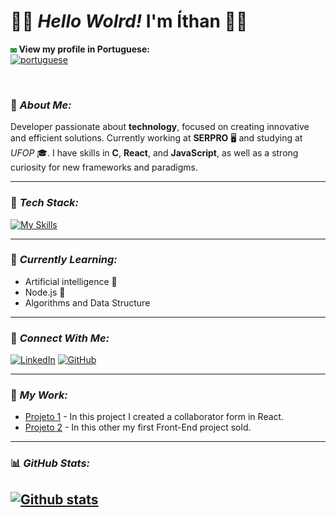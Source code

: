 
# 👨‍💻 *Hello Wolrd!*  I'm Íthan 👋🏿

<p align = "left">
  <strong> <img src = "img/br.png" width = 2.0% height = 2.0% > View my profile in Portuguese: </strong>
<br>
  <a href = "https://github.com/ithanamaral/ithanamaral/blob/main/Readme_translate.md">
    <img src = "https://img.shields.io/badge/Português-Clique%20aqui-white.svg" alt = "portuguese" /> 
  </a>
</p>

<br>

### 🚀 *About Me:*

Developer passionate about **technology**, focused on creating innovative and efficient solutions. Currently working at **SERPRO** 🖥️ and studying at *UFOP* 🎓. I have skills in **C**, **React**, and **JavaScript**, as well as a strong curiosity for new frameworks and paradigms.

---

### 🔧 *Tech Stack:*
[![My Skills](https://skillicons.dev/icons?i=js,html,css,react,c,java,vscode)](https://skillicons.dev)

---

### 🧠 *Currently Learning:*
- Artificial intelligence 🤖
- Node.js 🔧
- Algorithms and Data Structure

---

### 🔗 *Connect With Me:*
[![LinkedIn](https://img.shields.io/badge/-LinkedIn-0A66C2?logo=linkedin&logoColor=white&style=flat)](https://www.linkedin.com/in/ithan-p-amaral-4b8751262?utm_source=share&utm_campaign=share_via&utm_content=profile&utm_medium=android_app)
[![GitHub](https://img.shields.io/badge/-GitHub-181717?logo=github&logoColor=white&style=flat)](https://github.com/ithanamaral)

---

### 💼 *My Work:*

- [Projeto 1](https://github.com/seu-perfil/repo1) - In this project I created a collaborator form in React.
- [Projeto 2](https://github.com/seu-perfil/repo2) - In this other my first Front-End project sold.

---


### 📊 *GitHub Stats:*

[![Github stats](https://github-readme-stats.vercel.app/api?username=ithanamaral&show_icons=true&theme=tokyonight)](https://github.com/anuraghazra/github-readme-stats)
---




<!--
**ithanamaral/ithanamaral** is a ✨ _special_ ✨ repository because its `README.md` (this file) appears on your GitHub profile. -->



